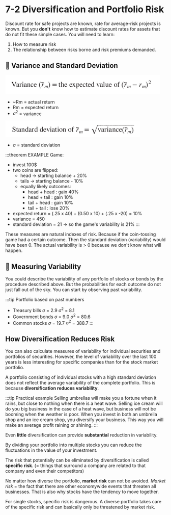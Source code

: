 # 7-2 Diversification and Portfolio Risk
Discount rate for safe projects are known, rate for average-risk projects is known. But you **don't** know how to estimate discount rates for assets that do not fit these simple cases. You will need to learn:
1. How to measure risk
2. The relationship between risks borne and risk premiums demanded.

## 🎲 Variance and Standard Deviation
![variance](../img/variance.png)

+ ~Rm = actual return
+ Rm = expected return
+ $σ^2$ = variance

![standarddevation](../img/standarddeviation.png)

+ $σ$ = standard deviation


:::theorem EXAMPLE
Game:
+ invest 100$
+ two coins are flipped:
    + head -> starting balance + 20%
    + tails -> starting balance - 10%
    + equally likely outcomes:
        + head + head : gain 40%
        + head + tail : gain 10%
        + tail + head : gain 10%
        + tail + tail : lose 20%
+ expected return = (.25 x 40) + (0.50 x 10) + (.25 x -20) = 10%
+ variance = 450
+ standard deviation = 21 -> so the game's variability is 21%
:::

These measures are natural indexes of risk. Because if the coin-tossing game had a certain outcome. Then the standard deviation (variability) would have been 0. The actual variability is > 0 because we don't know what will happen.

## 📏 Measuring Variability
You could describe the variability of any portfolio of stocks or bonds by the procedure described above. But the probabilities for each outcome do not just fall out of the sky. You can start by observing past variability.

:::tip Portfolio based on past numbers
+ Treasury bills        $σ$ = 2.9   $σ^2$ = 8.1
+ Government bonds      $σ$ = 9.0   $σ^2$ = 80.6
+ Common stocks         $σ$ = 19.7  $σ^2$ = 388.7
:::

## How Diversification Reduces Risk
You can also calculate measures of variability for individual securities and portfolios of securities. However, the level of variability over the last 100 years is less interesting for specific companies than for the stock market portfolio.

A portfolio consisting of individual stocks with a high standard deviation does not reflect the average variability of the complete portfolio. This is because **diversification reduces variability**.

:::tip Practical example
Selling umbrellas will make you a fortune when it rains, but close to nothing when there is a heat wave. Selling ice cream will do you big business in the case of a heat wave, but business will not be booming when the weather is poor. When you invest in both an umbrella shop and an ice cream shop, you diversify your business. This way you will make an average profit raining or shining.
:::

Even **little** diversification can provide **substantial** reduction in variability.

By dividing your portfolio into multiple stocks you can reduce the fluctuations in the value of your investment.

The risk that potentially can be eliminated by diversification is called **specific risk**. (= things that surround a company are related to that company and even their competitors)

No matter how diverse the portfolio, **market risk** can not be avoided. *Market risk* = the fact that there are other economywide events that threaten all businesses. That is also why stocks have the tendency to move together.

For single stocks, specific risk is dangerous. A diverse portfolio takes care of the specific risk and can basically only be threatened by market risk.